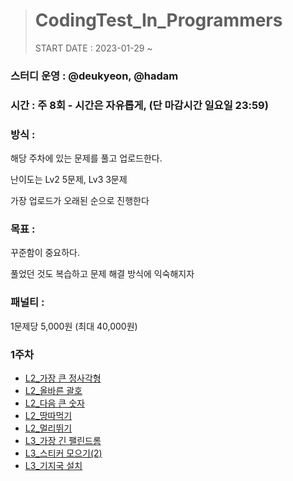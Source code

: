 ># CodingTest_In_Programmers
>START DATE : 2023-01-29 ~ 
>

### 스터디 운영 : @deukyeon, @hadam


### 시간 : 주 8회 - 시간은 자유롭게, (단 마감시간 일요일 23:59)

### 방식 :

해당 주차에 있는 문제를 풀고 업로드한다.

난이도는 Lv2 5문제, Lv3 3문제

가장 업로드가 오래된 순으로 진행한다

### 목표 :

꾸준함이 중요하다.

풀었던 것도 복습하고 문제 해결 방식에 익숙해지자

### 패널티 :

1문제당 5,000원 (최대 40,000원)

### 1주차

- [L2_가장 큰 정사각형](https://school.programmers.co.kr/learn/courses/30/lessons/12905)
- [L2_올바른 괄호](https://school.programmers.co.kr/learn/courses/30/lessons/12909)
- [L2_다음 큰 숫자](https://school.programmers.co.kr/learn/courses/30/lessons/12911)
- [L2_땅따먹기](https://school.programmers.co.kr/learn/courses/30/lessons/12913)
- [L2_멀리뛰기](https://school.programmers.co.kr/learn/courses/30/lessons/12914)
- [L3_가장 긴 팰린드롬](https://school.programmers.co.kr/learn/courses/30/lessons/12904)
- [L3_스티커 모으기(2)](https://school.programmers.co.kr/learn/courses/30/lessons/12971)
- [L3_기지국 설치](https://school.programmers.co.kr/learn/courses/30/lessons/12979)


